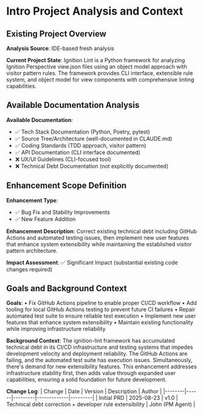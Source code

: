 # Intro Project Analysis and Context

## Existing Project Overview

**Analysis Source**: IDE-based fresh analysis

**Current Project State**: Ignition Lint is a Python framework for analyzing Ignition Perspective view.json files using an object model approach with visitor pattern rules. The framework provides CLI interface, extensible rule system, and object model for view components with comprehensive linting capabilities.

## Available Documentation Analysis

**Available Documentation**:
- ✅ Tech Stack Documentation (Python, Poetry, pytest)
- ✅ Source Tree/Architecture (well-documented in CLAUDE.md)  
- ✅ Coding Standards (TDD approach, visitor pattern)
- ✅ API Documentation (CLI interface documented)
- ❌ UX/UI Guidelines (CLI-focused tool)
- ❌ Technical Debt Documentation (not explicitly documented)

## Enhancement Scope Definition

**Enhancement Type**: 
- ✅ Bug Fix and Stability Improvements
- ✅ New Feature Addition

**Enhancement Description**: Correct existing technical debt including GitHub Actions and automated testing issues, then implement new user features that enhance system extensibility while maintaining the established visitor pattern architecture.

**Impact Assessment**: ✅ Significant Impact (substantial existing code changes required)

## Goals and Background Context

**Goals**:
• Fix GitHub Actions pipeline to enable proper CI/CD workflow
• Add tooling for local GitHub Actions testing to prevent future CI failures
• Repair automated test suite to ensure reliable test execution
• Implement new user features that enhance system extensibility
• Maintain existing functionality while improving infrastructure reliability

**Background Context**: 
The ignition-lint framework has accumulated technical debt in its CI/CD infrastructure and testing systems that impedes development velocity and deployment reliability. The GitHub Actions are failing, and the automated test suite has execution issues. Simultaneously, there's demand for new extensibility features. This enhancement addresses infrastructure stability first, then adds value through expanded user capabilities, ensuring a solid foundation for future development.

**Change Log**:
| Change | Date | Version | Description | Author |
|--------|------|---------|-------------|---------|
| Initial PRD | 2025-08-23 | v1.0 | Technical debt correction + developer rule extensibility | John (PM Agent) |
